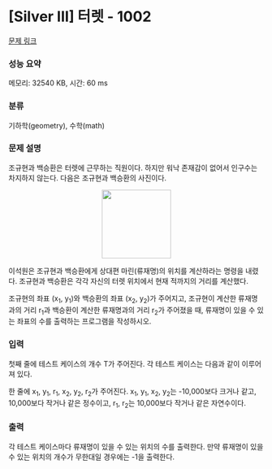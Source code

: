 # [Silver III] 터렛 - 1002 

[문제 링크](https://www.acmicpc.net/problem/1002) 

### 성능 요약

메모리: 32540 KB, 시간: 60 ms

### 분류

기하학(geometry), 수학(math)

### 문제 설명

<p style="user-select: auto;">조규현과 백승환은 터렛에 근무하는 직원이다. 하지만 워낙 존재감이 없어서 인구수는 차지하지 않는다. 다음은 조규현과 백승환의 사진이다.</p>

<p style="text-align: center; user-select: auto;"><img alt="" src="https://www.acmicpc.net/upload/201003/dfcmhrjj_142c3w76qg8_b.jpg" style="height: 135px; width: 136px; user-select: auto;"></p>

<p style="user-select: auto;">이석원은 조규현과 백승환에게 상대편 마린(류재명)의 위치를 계산하라는 명령을 내렸다. 조규현과 백승환은 각각 자신의 터렛 위치에서 현재 적까지의 거리를 계산했다.</p>

<p style="user-select: auto;">조규현의 좌표 (x<sub style="user-select: auto;">1</sub>, y<sub style="user-select: auto;">1</sub>)와 백승환의 좌표 (x<sub style="user-select: auto;">2</sub>, y<sub style="user-select: auto;">2</sub>)가 주어지고, 조규현이 계산한 류재명과의 거리 r<sub style="user-select: auto;">1</sub>과 백승환이 계산한 류재명과의 거리 r<sub style="user-select: auto;">2</sub>가 주어졌을 때, 류재명이 있을 수 있는 좌표의 수를 출력하는 프로그램을 작성하시오.</p>

### 입력 

 <p style="user-select: auto;">첫째 줄에 테스트 케이스의 개수 T가 주어진다. 각 테스트 케이스는 다음과 같이 이루어져 있다.</p>

<p style="user-select: auto;">한 줄에 x<sub style="user-select: auto;">1</sub>, y<sub style="user-select: auto;">1</sub>, r<sub style="user-select: auto;">1</sub>, x<sub style="user-select: auto;">2</sub>, y<sub style="user-select: auto;">2</sub>, r<sub style="user-select: auto;">2</sub>가 주어진다. x<sub style="user-select: auto;">1</sub>, y<sub style="user-select: auto;">1</sub>, x<sub style="user-select: auto;">2</sub>, y<sub style="user-select: auto;">2</sub>는 -10,000보다 크거나 같고, 10,000보다 작거나 같은 정수이고, r<sub style="user-select: auto;">1</sub>, r<sub style="user-select: auto;">2</sub>는 10,000보다 작거나 같은 자연수이다.</p>

### 출력 

 <p style="user-select: auto;">각 테스트 케이스마다 류재명이 있을 수 있는 위치의 수를 출력한다. 만약 류재명이 있을 수 있는 위치의 개수가 무한대일 경우에는 -1을 출력한다.</p>

